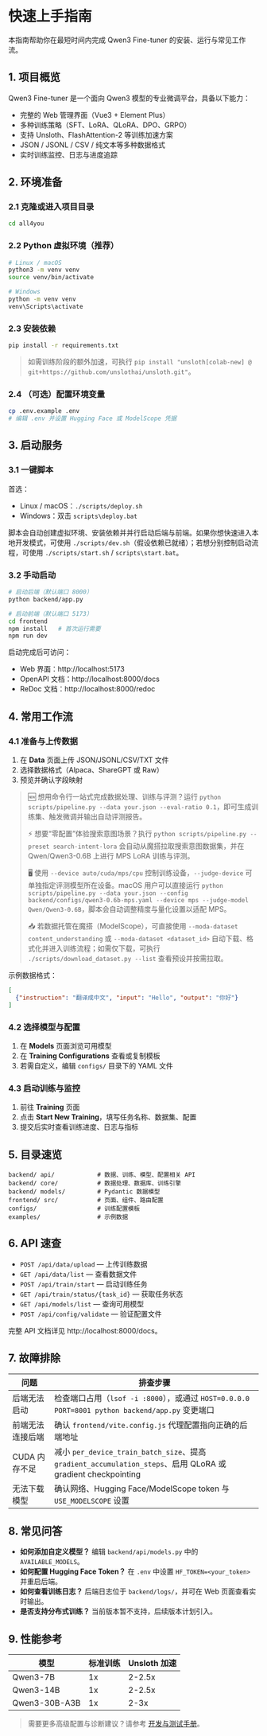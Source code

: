 # 快速上手指南

本指南帮助你在最短时间内完成 Qwen3 Fine-tuner 的安装、运行与常见工作流。

## 1. 项目概览

Qwen3 Fine-tuner 是一个面向 Qwen3 模型的专业微调平台，具备以下能力：

- 完整的 Web 管理界面（Vue3 + Element Plus）
- 多种训练策略（SFT、LoRA、QLoRA、DPO、GRPO）
- 支持 Unsloth、FlashAttention-2 等训练加速方案
- JSON / JSONL / CSV / 纯文本等多种数据格式
- 实时训练监控、日志与进度追踪

## 2. 环境准备

### 2.1 克隆或进入项目目录

```bash
cd all4you
```

### 2.2 Python 虚拟环境（推荐）

```bash
# Linux / macOS
python3 -m venv venv
source venv/bin/activate

# Windows
python -m venv venv
venv\Scripts\activate
```

### 2.3 安装依赖

```bash
pip install -r requirements.txt
```

> 如需训练阶段的额外加速，可执行 `pip install "unsloth[colab-new] @ git+https://github.com/unslothai/unsloth.git"`。

### 2.4 （可选）配置环境变量

```bash
cp .env.example .env
# 编辑 .env 并设置 Hugging Face 或 ModelScope 凭据
```

## 3. 启动服务

### 3.1 一键脚本

首选：

- Linux / macOS：`./scripts/deploy.sh`
- Windows：双击 `scripts\deploy.bat`

脚本会自动创建虚拟环境、安装依赖并并行启动后端与前端。如果你想快速进入本地开发模式，可使用 `./scripts/dev.sh`（假设依赖已就绪）；若想分别控制启动流程，可使用 `./scripts/start.sh` / `scripts\start.bat`。

### 3.2 手动启动

```bash
# 启动后端（默认端口 8000）
python backend/app.py

# 启动前端（默认端口 5173）
cd frontend
npm install   # 首次运行需要
npm run dev
```

启动完成后可访问：

- Web 界面：http://localhost:5173
- OpenAPI 文档：http://localhost:8000/docs
- ReDoc 文档：http://localhost:8000/redoc

## 4. 常用工作流

### 4.1 准备与上传数据

1. 在 **Data** 页面上传 JSON/JSONL/CSV/TXT 文件
2. 选择数据格式（Alpaca、ShareGPT 或 Raw）
3. 预览并确认字段映射

> 🆕 想用命令行一站式完成数据处理、训练与评测？运行 `python scripts/pipeline.py --data your.json --eval-ratio 0.1`，即可生成训练集、触发微调并输出自动评测报告。
>
> ⚡️ 想要“零配置”体验搜索意图场景？执行 `python scripts/pipeline.py --preset search-intent-lora` 会自动从魔搭拉取搜索意图数据集，并在 Qwen/Qwen3-0.6B 上进行 MPS LoRA 训练与评测。
>
> 🖥️ 使用 `--device auto/cuda/mps/cpu` 控制训练设备，`--judge-device` 可单独指定评测模型所在设备。macOS 用户可以直接运行 `python scripts/pipeline.py --data your.json --config backend/configs/qwen3-0.6b-mps.yaml --device mps --judge-model Qwen/Qwen3-0.6B`，脚本会自动调整精度与量化设置以适配 MPS。
>
> 📥 若数据托管在魔搭（ModelScope），可直接使用 `--moda-dataset content_understanding` 或 `--moda-dataset <dataset_id>` 自动下载、格式化并进入训练流程；如需仅下载，可执行 `./scripts/download_dataset.py --list` 查看预设并按需拉取。

示例数据格式：

```json
[
  {"instruction": "翻译成中文", "input": "Hello", "output": "你好"}
]
```

### 4.2 选择模型与配置

1. 在 **Models** 页面浏览可用模型
2. 在 **Training Configurations** 查看或复制模板
3. 若需自定义，编辑 `configs/` 目录下的 YAML 文件

### 4.3 启动训练与监控

1. 前往 **Training** 页面
2. 点击 **Start New Training**，填写任务名称、数据集、配置
3. 提交后实时查看训练进度、日志与指标

## 5. 目录速览

```
backend/ api/            # 数据、训练、模型、配置相关 API
backend/ core/           # 数据处理、数据库、训练引擎
backend/ models/         # Pydantic 数据模型
frontend/ src/           # 页面、组件、路由配置
configs/                 # 训练配置模板
examples/                # 示例数据
```

## 6. API 速查

- `POST /api/data/upload` — 上传训练数据
- `GET /api/data/list` — 查看数据文件
- `POST /api/train/start` — 启动训练任务
- `GET /api/train/status/{task_id}` — 获取任务状态
- `GET /api/models/list` — 查询可用模型
- `POST /api/config/validate` — 验证配置文件

完整 API 文档详见 http://localhost:8000/docs。

## 7. 故障排除

| 问题 | 排查步骤 |
| --- | --- |
| 后端无法启动 | 检查端口占用（`lsof -i :8000`），或通过 `HOST=0.0.0.0 PORT=8001 python backend/app.py` 变更端口 |
| 前端无法连接后端 | 确认 `frontend/vite.config.js` 代理配置指向正确的后端地址 |
| CUDA 内存不足 | 减小 `per_device_train_batch_size`、提高 `gradient_accumulation_steps`、启用 QLoRA 或 gradient checkpointing |
| 无法下载模型 | 确认网络、Hugging Face/ModelScope token 与 `USE_MODELSCOPE` 设置 |

## 8. 常见问答

- **如何添加自定义模型？** 编辑 `backend/api/models.py` 中的 `AVAILABLE_MODELS`。
- **如何配置 Hugging Face Token？** 在 `.env` 中设置 `HF_TOKEN=<your_token>` 并重启后端。
- **如何查看训练日志？** 后端日志位于 `backend/logs/`，并可在 Web 页面查看实时输出。
- **是否支持分布式训练？** 当前版本暂不支持，后续版本计划引入。

## 9. 性能参考

| 模型 | 标准训练 | Unsloth 加速 |
| --- | --- | --- |
| Qwen3-7B | 1x | 2-2.5x |
| Qwen3-14B | 1x | 2-2.5x |
| Qwen3-30B-A3B | 1x | 2-3x |

> 需要更多高级配置与诊断建议？请参考 [开发与测试手册](development.md)。
